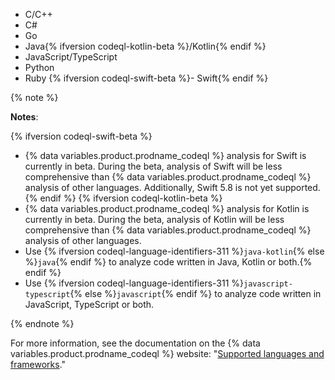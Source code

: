 <!-- If you update the list of supported languages for CodeQL, update docs-internal/content/get-started/learning-about-github/github-language-support.md to reflect the changes. -->
- C/C++
- C#
- Go
- Java{% ifversion codeql-kotlin-beta %}/Kotlin{% endif %}
- JavaScript/TypeScript
- Python
- Ruby
{% ifversion codeql-swift-beta %}- Swift{% endif %}

{% note %}

**Notes**:

{% ifversion codeql-swift-beta %}
- {% data variables.product.prodname_codeql %} analysis for Swift is currently in beta. During the beta, analysis of Swift will be less comprehensive than {% data variables.product.prodname_codeql %} analysis of other languages. Additionally, Swift 5.8 is not yet supported.{% endif %}
{% ifversion codeql-kotlin-beta %}
- {% data variables.product.prodname_codeql %} analysis for Kotlin is currently in beta. During the beta, analysis of Kotlin will be less comprehensive than {% data variables.product.prodname_codeql %} analysis of other languages.
- Use {% ifversion codeql-language-identifiers-311 %}`java-kotlin`{% else %}`java`{% endif %} to analyze code written in Java, Kotlin or both.{% endif %}
- Use {% ifversion codeql-language-identifiers-311 %}`javascript-typescript`{% else %}`javascript`{% endif %} to analyze code written in JavaScript, TypeScript or both.

{% endnote %}

For more information, see the documentation on the {% data variables.product.prodname_codeql %} website: "[Supported languages and frameworks](https://codeql.github.com/docs/codeql-overview/supported-languages-and-frameworks/)."
